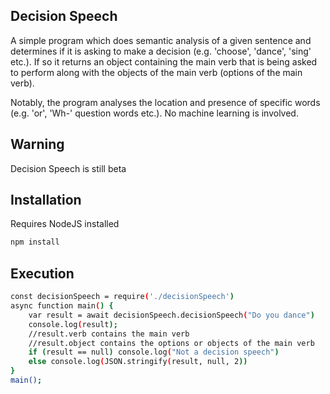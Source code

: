 ## Decision Speech

A simple program which does semantic analysis of a given sentence and determines if it is asking to make a decision (e.g. 'choose', 'dance', 'sing' etc.). If so it returns an object containing the main verb that is being asked to perform along with the objects of the main verb (options of the main verb). 

Notably, the program analyses the location and presence of specific words (e.g. 'or', 'Wh-' question words etc.). No machine learning is involved.

## Warning
Decision Speech is still beta

## Installation
Requires NodeJS installed
```bash
npm install
```

## Execution
```bash
const decisionSpeech = require('./decisionSpeech')
async function main() {
    var result = await decisionSpeech.decisionSpeech("Do you dance")
    console.log(result);
    //result.verb contains the main verb
    //result.object contains the options or objects of the main verb
    if (result == null) console.log("Not a decision speech")
    else console.log(JSON.stringify(result, null, 2))
}
main();
```